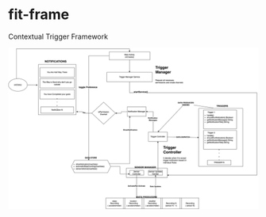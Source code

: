 # fit-frame
Contextual Trigger Framework


![alt text](https://github.com/detunjiSamuel/fit-frame/blob/main/ct-framework.drawioi.png?raw=true)
